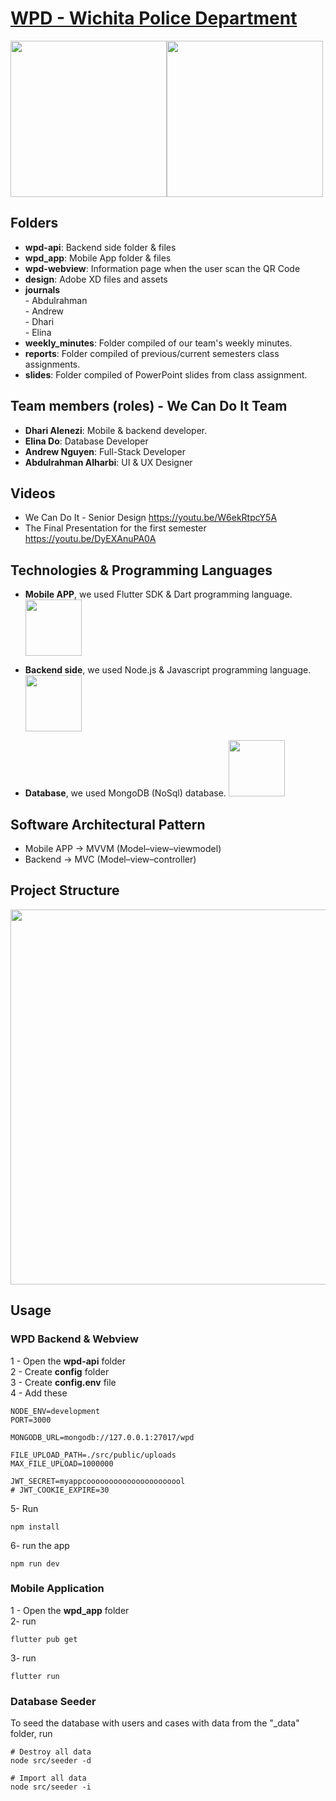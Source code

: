 # [WPD - Wichita Police Department](https://www.wichita.gov/WPD/)


<img src="https://user-images.githubusercontent.com/24327781/134834641-a10c2096-a727-4eda-8da6-e89b12cb5c26.png" width="250" /><img src="https://user-images.githubusercontent.com/24327781/134834647-ce9cd8a0-4a94-4a7c-827c-a351c8478d96.png" width="250" />

## Folders
  - **wpd-api**: Backend side folder & files
  - **wpd_app**: Mobile App folder & files
  - **wpd-webview**: Information page when the user scan the QR Code
  - **design**: Adobe XD files and assets
  - **journals** </br>
        - Abdulrahman </br>
        - Andrew </br>
        - Dhari </br>
        - Elina </br>
  - **weekly_minutes**: Folder compiled of our team's weekly minutes. </br>
  - **reports**: Folder compiled of previous/current semesters class assignments.
  - **slides**: Folder compiled of PowerPoint slides from class assignment.

## Team members (roles) - We Can Do It Team

- **Dhari Alenezi**: Mobile & backend developer.
- **Elina Do**: Database Developer
- **Andrew Nguyen**: Full-Stack Developer
- **Abdulrahman Alharbi**: UI & UX Designer
  

## Videos
  - We Can Do It - Senior Design
     https://youtu.be/W6ekRtpcY5A
  - The Final Presentation for the first semester
     https://youtu.be/DyEXAnuPA0A
  
  
## Technologies & Programming Languages
   - **Mobile APP**, we used Flutter SDK & Dart programming language. <img src="https://user-images.githubusercontent.com/24327781/134839727-4c5d4e2c-69d5-45ac-ac9e-3dcf86756cd3.png" width="90" />     

   - **Backend side**, we used Node.js & Javascript programming language. <img src="https://user-images.githubusercontent.com/24327781/134839809-24df39d9-f8f3-4bc9-8d75-baa1cce1d037.png" width="90" />     
   - **Database**, we used MongoDB (NoSql) database. <img src="https://user-images.githubusercontent.com/24327781/134839944-bb7316fc-3ab0-473a-b8ad-3f4b40183f3b.png" width="90" />     


## Software Architectural Pattern
  - Mobile APP -> MVVM (Model–view–viewmodel)
  - Backend -> MVC (Model–view–controller)


## Project Structure

<img src="https://user-images.githubusercontent.com/24327781/119294381-f248e580-bc19-11eb-80f8-4d3f2107c12b.png" width="600" />


## Usage

### WPD Backend & Webview
1 - Open the **wpd-api** folder </br>
2 - Create **config** folder   </br>
3 - Create **config.env** file </br>
4 - Add these
```env
NODE_ENV=development
PORT=3000

MONGODB_URL=mongodb://127.0.0.1:27017/wpd

FILE_UPLOAD_PATH=./src/public/uploads
MAX_FILE_UPLOAD=1000000

JWT_SECRET=myappcoooooooooooooooooooool
# JWT_COOKIE_EXPIRE=30
```
5- Run
```shell
npm install
```

6- run the app
```shell
npm run dev
```
### Mobile Application

1 - Open the **wpd_app** folder </br>
2- run </br>
```shell
flutter pub get
``` 
3- run </br>
```shell
flutter run
```

### Database Seeder

To seed the database with users and cases with data from the "\_data" folder, run

```
# Destroy all data
node src/seeder -d

# Import all data
node src/seeder -i
```


